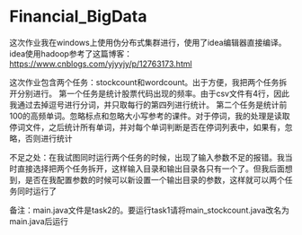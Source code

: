 # Financial_BigData
这次作业我在windows上使用伪分布式集群进行，使用了idea编辑器直接编译。
idea使用hadoop参考了这篇博客：https://www.cnblogs.com/yjyyjy/p/12763173.html

这次作业包含两个任务：stockcount和wordcount。出于方便，我把两个任务拆开分别进行。
第一个任务是统计股票代码出现的频率。由于csv文件有4行，因此我通过去掉逗号进行分词，并只取每行的第四列进行统计。
第二个任务是统计前100的高频单词。忽略标点和忽略大小写参考的课件。对于停词，我的处理是读取停词文件，之后统计所有单词，并对每个单词判断是否在停词列表中，如果有，忽略，否则进行统计

不足之处：在我试图同时运行两个任务的时候，出现了输入参数不足的报错。我当时直接选择把两个任务拆开，这样输入目录和输出目录各只有一个了。但我后面想到，是否在我配置参数的时候可以新设置一个输出目录的参数，这样就可以两个任务同时运行了

备注：main.java文件是task2的。要运行task1请将main_stockcount.java改名为main.java后运行
